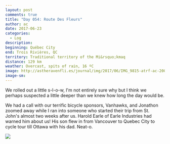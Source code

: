 ```yaml
---
layout: post
comments: true
title: "Day 054: Route Des Fleurs"
author: ac
date: 2017-06-23
categories:
  - Log
description: 
beginning: Québec City
end: Trois Rivières, QC
territory: Traditional territory of the Mi&rsquo;kmaq 
distance: 129 km
weather: Overcast, spits of rain, 16 ºC
image: http://astheravenfli.es/journal/img/2017/06/IMG_9815-atrf-ac-2000-web.jpg
image-sm:
---
```


We rolled out a little s-l-o-w, I'm not entirely sure why but I think we perhaps suspected a little deeper than we knew how long the day would be.

We had a call with our terrific bicycle sponsors, Vanhawks, and Jonathon zoomed away while I ran into someone who started their trip from St. John's almost two weeks after us. Harold Earle of Earle Industries had warned him about us! His son flew in from Vancouver to Quebec City to cycle tour till Ottawa with his dad. Neat-o.



<img src="http://astheravenfli.es/journal/img/2017/06/IMG_9822-atrf-ac-2000-web.jpg">
